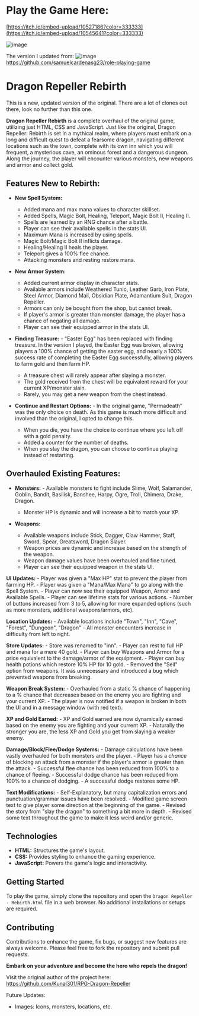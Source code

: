 # Play the Game Here:
[https://itch.io/embed-upload/10527186?color=333333](https://itch.io/embed-upload/10545641?color=333333)

![image](https://github.com/PrinceXaine/Dragon-Repeller-Rebirth/assets/96804005/26ff1fab-39aa-4369-8307-fe771d4cac9e)


The version I updated from:
![image](https://github.com/PrinceXaine/Dragon-Repeller-Rebirth/assets/96804005/39d7f7c9-5ee7-4529-9bf3-b1f4f1ca64a1)
https://github.com/samuelcardenasg23/role-playing-game


# Dragon Repeller Rebirth
This is a new, updated version of the original. There are a lot of clones out there, look no further than this one.


**Dragon Repeller Rebirth** is a complete overhaul of the original game, utilizing just HTML, CSS and JavaScript. Just like the original, Dragon Repeller: Rebirth is set in a mythical realm, where players must embark on a long and difficult quest to defeat a fearsome dragon, navigating different locations such as the town, complete with its own inn which you will frequent, a mysterious cave, an ominous forest and a dangerous dungeon. Along the journey, the player will encounter various monsters, new weapons and armor and collect gold.

## Features New to Rebirth:
  - **New Spell System:**
    - Added mana and max mana values to character skillset.
  	- Added Spells, Magic Bolt, Healing, Teleport, Magic Bolt II, Healing II.
  	- Spells are learned by an RNG chance after a battle.
  	- Player can see their available spells in the stats UI.
  	- Maximum Mana is increased by using spells.
  	- Magic Bolt/Magic Bolt II inflicts damage.
  	- Healing/Healing II heals the player.
  	- Teleport gives a 100% flee chance.
  	- Attacking monsters and resting restore mana.

  - **New Armor System:**
    - Added current armor display in character stats.
	- Available armors include Weathered Tunic, Leather Garb, Iron Plate, Steel Armor, Diamond Mail, Obsidian Plate, 		Adamantium Suit, Dragon Repeller.
	- Armors can only be bought from the shop, but cannot break.
	- If player's armor is greater than monster damage, the player has a chance of negating all damage.
	- Player can see their equipped armor in the stats UI.

  - **Finding Treasure:**
    	- "Easter Egg" has been replaced with finding treasure. In the version I played, the Easter Egg was broken, allowing players 	a 100% chance of getting the easter egg, and nearly a 100% success rate of completing the Easter Egg successfully, allowing 	players to farm gold and then farm HP.
	- A treasure chest will rarely appear after slaying a monster.
	- The gold received from the chest will be equivalent reward for your current XP/monster slain.
	- Rarely, you may get a new weapon from the chest instead.

  - **Continue and Restart Options:**
    	- In the original game, "Permadeath" was the only choice on death. As this game is much more difficult and involved than the 	original, I opted to change this.
	- When you die, you have the choice to continue where you left off with a gold penalty.
	- Added a counter for the number of deaths.
	- When you slay the dragon, you can choose to continue playing instead of restarting.

## Overhauled Existing Features:
  - **Monsters:**
    	- Available monsters to fight include Slime, Wolf, Salamander, Goblin, Bandit, Basilisk, Banshee, Harpy, Ogre, Troll, 		Chimera, Drake, Dragon.
	- Monster HP is dynamic and will increase a bit to match your XP.

  - **Weapons:**
	- Available weapons include Stick, Dagger, Claw Hammer, Staff, Sword, Spear, Greatsword, Dragon Slayer.
	- Weapon prices are dynamic and increase based on the strength of the weapon.
	- Weapon damage values have been overhauled and fine tuned.
	- Player can see their equipped weapon in the stats UI.

  **UI Updates:**
    	- Player was given a "Max HP" stat to prevent the player from farming HP.
	- Player was given a "Mana/Max Mana" to go along with the Spell System.
	- Player can now see their equipped Weapon, Armor and Available Spells.
	- Player can see lifetime stats for various actions.
	- Number of buttons increased from 3 to 5, allowing for more expanded options (such as more monsters, additional 		weapons/armors, etc).

**Location Updates:**
	- Available locations include "Town", "Inn", "Cave", "Forest", "Dungeon", "Dragon"
	- All monster encounters increase in difficulty from left to right.

**Store Updates:**
	- Store was renamed to "inn".
	- Player can rest to full HP and mana for a mere 40 gold.
	- Player can buy Weapons and Armor for a price equivalent to the damage/armor of the equipment.
	- Player can buy health potions which restore 10% HP for 10 gold.
	- Removed the "Sell" option from weapons. It was unnecessary and introduced a bug which prevented weapons from breaking.
	
**Weapon Break System:**
	- Overhauled from a static % chance of happening to a % chance that decreases based on the enemy you are fighting and your current XP.
	- The player is now notified if a weapon is broken in both the UI and in a message window (with red text).
	
**XP and Gold Earned:**
	- XP and Gold earned are now dynamically earned based on the enemy you are fighting and your current XP.
	- Naturally the stronger you are, the less XP and Gold you get from slaying a weaker enemy.

**Damage/Block/Flee/Dodge Systems:**
	- Damage calculations have been vastly overhauled for both monsters and the player.
	- Player has a *chance* of blocking an attack from a monster if the player's armor is greater than the attack.
	- Successful flee chance has been reduced from 100% to a chance of fleeing. 
	- Successful dodge chance has been reduced from 100% to a chance of dodging.
	- A successful dodge restores some HP.

**Text Modifications:**
	- Self-Explanatory, but many capitalization errors and punctuation/grammar issues have been resolved.
	- Modified game screen text to give player some direction at the beginning of the game.
	- Revised the story from "slay the dragon" to something a bit more in depth.
	- Revised some text throughout the game to make it less weird and/or generic.


## Technologies
- **HTML:** Structures the game's layout.
- **CSS:** Provides styling to enhance the gaming experience.
- **JavaScript:** Powers the game's logic and interactivity.

## Getting Started
To play the game, simply clone the repository and open the `Dragon Repeller - Rebirth.html` file in a web browser. No additional installations or setups are required.

## Contributing
Contributions to enhance the game, fix bugs, or suggest new features are always welcome. Please feel free to fork the repository and submit pull requests.

**Embark on your adventure and become the hero who repels the dragon!**

Visit the original author of the project here:
https://github.com/Kunal301/RPG-Dragon-Repeller


Future Updates:
  * Images: Icons, monsters, locations, etc.

